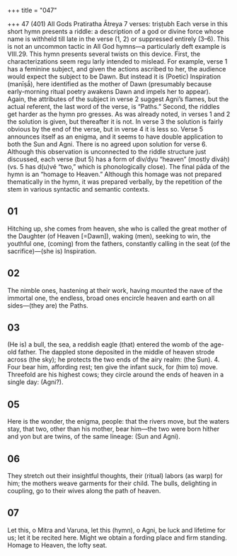 +++
title = "047"

+++
47 (401)
All Gods
Pratiratha Ātreya
7 verses: triṣṭubh
Each verse in this short hymn presents a riddle: a description of a god or divine force  whose name is withheld till late in the verse (1, 2) or suppressed entirely (3–6). This is  not an uncommon tactic in All God hymns—a particularly deft example is VIII.29.  This hymn presents several twists on this device. First, the characterizations seem regu
larly intended to mislead. For example, verse 1 has a feminine subject, and given the  actions ascribed to her, the audience would expect the subject to be Dawn. But instead  it is (Poetic) Inspiration (manīṣā́), here identified as the mother of Dawn (presumably  because early-morning ritual poetry awakens Dawn and impels her to appear). Again,  the attributes of the subject in verse 2 suggest Agni’s flames, but the actual referent,  the last word of the verse, is “Paths.” Second, the riddles get harder as the hymn pro
gresses. As was already noted, in verses 1 and 2 the solution is given, but thereafter it is  not. In verse 3 the solution is fairly obvious by the end of the verse, but in verse 4 it is  less so. Verse 5 announces itself as an enigma, and it seems to have double application  to both the Sun and Agni. There is no agreed upon solution for verse 6.
Although this observation is unconnected to the riddle structure just discussed,  each verse (but 5) has a form of div/dyu “heaven” (mostly diváḥ) (vs. 5 has d(u)vé “two,” which is phonologically close). The final pāda of the hymn is an “homage to  Heaven.” Although this homage was not prepared thematically in the hymn, it was  prepared verbally, by the repetition of the stem in various syntactic and semantic  contexts.
## 01
Hitching up, she comes from heaven, she who is called the great mother  of the Daughter (of Heaven [=Dawn]), waking (men),
seeking to win, the youthful one, (coming) from the fathers, constantly  calling in the seat (of the sacrifice)—(she is) Inspiration.
## 02
The nimble ones, hastening at their work, having mounted the nave of  the immortal one,
the endless, broad ones encircle heaven and earth on all sides—(they are)  the Paths.
## 03
(He is) a bull, the sea, a reddish eagle (that) entered the womb of the  age-old father.
The dappled stone deposited in the middle of heaven strode across (the  sky); he protects the two ends of the airy realm: (the Sun). 4. Four bear him, affording rest; ten give the infant suck, for (him to) move. Threefold are his highest cows; they circle around the ends of heaven in a  single day: (Agni?).
## 05
Here is the wonder, the enigma, people: that the rivers move, but the  waters stay,
that two, other than his mother, bear him—the two were born hither and  yon but are twins, of the same lineage: (Sun and Agni).
## 06
They stretch out their insightful thoughts, their (ritual) labors (as warp)  for him; the mothers weave garments for their child.
The bulls, delighting in coupling, go to their wives along the path of  heaven.
## 07
Let this, o Mitra and Varuṇa, let this (hymn), o Agni, be luck and  lifetime for us; let it be recited here.
Might we obtain a fording place and firm standing. Homage to Heaven,  the lofty seat.